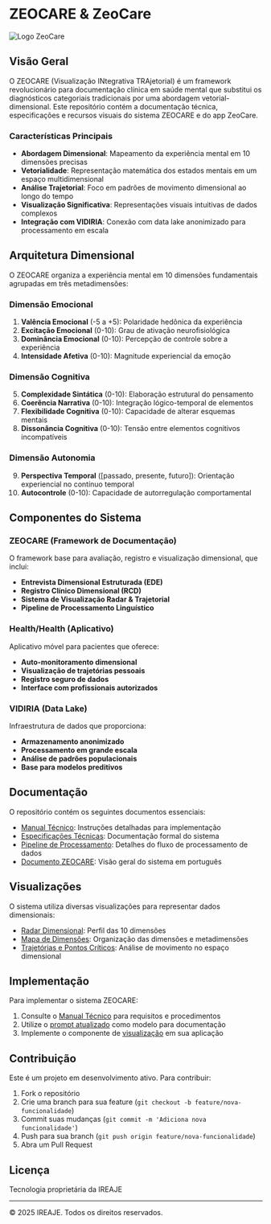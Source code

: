 # ZEOCARE & ZeoCare

![Logo ZeoCare](zc-radar-dimensional.svg)

## Visão Geral

O ZEOCARE (Visualização INtegrativa TRAjetorial) é um framework revolucionário para documentação clínica em saúde mental que substitui os diagnósticos categoriais tradicionais por uma abordagem vetorial-dimensional. Este repositório contém a documentação técnica, especificações e recursos visuais do sistema ZEOCARE e do app ZeoCare.

### Características Principais

- **Abordagem Dimensional**: Mapeamento da experiência mental em 10 dimensões precisas
- **Vetorialidade**: Representação matemática dos estados mentais em um espaço multidimensional
- **Análise Trajetorial**: Foco em padrões de movimento dimensional ao longo do tempo
- **Visualização Significativa**: Representações visuais intuitivas de dados complexos
- **Integração com VIDIRIA**: Conexão com data lake anonimizado para processamento em escala

## Arquitetura Dimensional

O ZEOCARE organiza a experiência mental em 10 dimensões fundamentais agrupadas em três metadimensões:

### Dimensão Emocional

1. **Valência Emocional** (-5 a +5): Polaridade hedônica da experiência
2. **Excitação Emocional** (0-10): Grau de ativação neurofisiológica
3. **Dominância Emocional** (0-10): Percepção de controle sobre a experiência
4. **Intensidade Afetiva** (0-10): Magnitude experiencial da emoção

### Dimensão Cognitiva

5. **Complexidade Sintática** (0-10): Elaboração estrutural do pensamento
6. **Coerência Narrativa** (0-10): Integração lógico-temporal de elementos
7. **Flexibilidade Cognitiva** (0-10): Capacidade de alterar esquemas mentais
8. **Dissonância Cognitiva** (0-10): Tensão entre elementos cognitivos incompatíveis

### Dimensão Autonomia

9. **Perspectiva Temporal** ([passado, presente, futuro]): Orientação experiencial no contínuo temporal
10. **Autocontrole** (0-10): Capacidade de autorregulação comportamental

## Componentes do Sistema

### ZEOCARE (Framework de Documentação)

O framework base para avaliação, registro e visualização dimensional, que inclui:

- **Entrevista Dimensional Estruturada (EDE)**
- **Registro Clínico Dimensional (RCD)**
- **Sistema de Visualização Radar & Trajetorial**
- **Pipeline de Processamento Linguístico**

### Health/Health (Aplicativo)

Aplicativo móvel para pacientes que oferece:

- **Auto-monitoramento dimensional**
- **Visualização de trajetórias pessoais**
- **Registro seguro de dados**
- **Interface com profissionais autorizados**

### VIDIRIA (Data Lake)

Infraestrutura de dados que proporciona:

- **Armazenamento anonimizado**
- **Processamento em grande escala**
- **Análise de padrões populacionais**
- **Base para modelos preditivos**

## Documentação

O repositório contém os seguintes documentos essenciais:

- [Manual Técnico](zeocare/zc-manual-tecnico.md): Instruções detalhadas para implementação
- [Especificações Técnicas](zeocare/zc-especificacoes-tecnicas.md): Documentação formal do sistema
- [Pipeline de Processamento](zeocare/zc-pipeline-embeddings-ontologias-grafos.md): Detalhes do fluxo de processamento de dados
- [Documento ZEOCARE](zeocare-handbook.md): Visão geral do sistema em português

## Visualizações

O sistema utiliza diversas visualizações para representar dados dimensionais:

- [Radar Dimensional](zeocare/zc-radar-dimensional.svg): Perfil das 10 dimensões
- [Mapa de Dimensões](zeocare/zc-10-dimensoes.svg): Organização das dimensões e metadimensões
- [Trajetórias e Pontos Críticos](zeocare/zc-trajetoria-pontos-criticos.svg): Análise de movimento no espaço dimensional

## Implementação

Para implementar o sistema ZEOCARE:

1. Consulte o [Manual Técnico](zeocare/zc-manual-tecnico.md) para requisitos e procedimentos
2. Utilize o [prompt atualizado](zeocare/zc-prompt-atualizado.md) como modelo para documentação
3. Implemente o componente de [visualização](zeocare/zc-visualization.tsx) em sua aplicação

## Contribuição

Este é um projeto em desenvolvimento ativo. Para contribuir:

1. Fork o repositório
2. Crie uma branch para sua feature (`git checkout -b feature/nova-funcionalidade`)
3. Commit suas mudanças (`git commit -m 'Adiciona nova funcionalidade'`)
4. Push para sua branch (`git push origin feature/nova-funcionalidade`)
5. Abra um Pull Request

## Licença

Tecnologia proprietária da IREAJE

---

© 2025 IREAJE. Todos os direitos reservados.